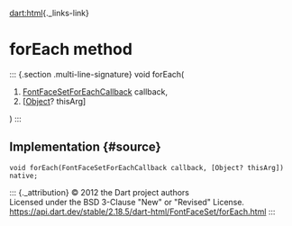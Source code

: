 [dart:html](../../dart-html/dart-html-library){._links-link}

forEach method
==============

::: {.section .multi-line-signature}
void forEach(

1.  [FontFaceSetForEachCallback](../fontfacesetforeachcallback)
    callback,
2.  \[[Object](../../dart-core/object-class)? thisArg\]

)
:::

Implementation {#source}
--------------

``` {.language-dart data-language="dart"}
void forEach(FontFaceSetForEachCallback callback, [Object? thisArg]) native;
```

::: {._attribution}
© 2012 the Dart project authors\
Licensed under the BSD 3-Clause \"New\" or \"Revised\" License.\
<https://api.dart.dev/stable/2.18.5/dart-html/FontFaceSet/forEach.html>
:::
